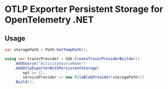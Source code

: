 # OTLP Exporter Persistent Storage for OpenTelemetry .NET

## Usage

```csharp
var storagePath = Path.GetTempPath();

using var tracerProvider = Sdk.CreateTracerProviderBuilder()
    .AddSource("ActivitySourceName")
    .AddOtlpExporterWithPersistentStorage(
        opt => {},
        serviceProvider => new FileBlobProvider(storagePath)))
    .Build();
```
